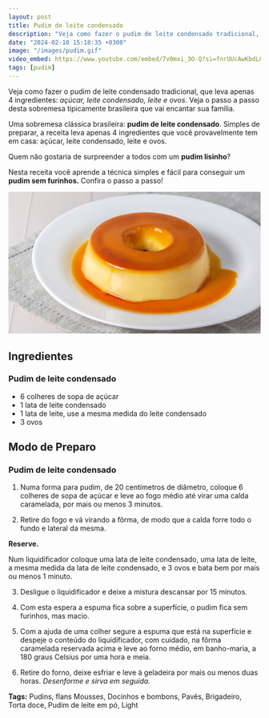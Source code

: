 ```yaml
---
layout: post
title: Pudim de leite condensado
description: "Veja como fazer o pudim de leite condensado tradicional, que leva apenas 4 ingredientes"
date: "2024-02-10 15:18:35 +0300"
image: "/images/pudim.gif"
video_embed: https://www.youtube.com/embed/7v0mxi_3O-Q?si=fnrUUcAwKbdLO2uD
tags: [pudim]
---
```


Veja como fazer o pudim de leite condensado tradicional, que leva apenas 4 ingredientes: *açúcar, leite condensado, leite e ovos*. Veja o passo a passo desta sobremesa tipicamente brasileira que vai encantar sua família. 

Uma sobremesa clássica brasileira: **pudim de leite condensado**. 
Simples de preparar, a receita leva apenas 4 ingredientes que você provavelmente tem em casa: açúcar, leite condensado, leite e ovos.

Quem não gostaria de surpreender a todos com um **pudim lisinho**? 

Nesta receita você aprende a técnica simples e fácil para conseguir um **pudim sem furinhos.** Confira o passo a passo!

![Pudim de leite condensado](/images/pudim-de-leite-condensado.jpg)


## Ingredientes

### Pudim de leite condensado

-   6 colheres de sopa de açúcar
-   1 lata de leite condensado
-   1 lata de leite, use a mesma medida do leite condensado
-   3 ovos

## Modo de Preparo

### Pudim de leite condensado

1.  Numa forma para pudim, de 20 centímetros de diâmetro, coloque 6 colheres de sopa de açúcar e leve ao fogo médio até virar uma calda caramelada, por mais ou menos 3 minutos.

2.  Retire do fogo e vá virando a fôrma, de modo que a calda forre todo o fundo e lateral da mesma. 

**Reserve.**

Num liquidificador coloque uma lata de leite condensado, uma lata de leite, a mesma medida da lata de leite condensado, e 3 ovos e bata bem por mais ou menos 1 minuto.

3.  Desligue o liquidificador e deixe a mistura descansar por 15 minutos.

4.  Com esta espera a espuma fica sobre a superfície, o pudim fica sem furinhos, mas macio.

5.  Com a ajuda de uma colher segure a espuma que está na superfície e despeje o conteúdo do liquidificador, com cuidado, na fôrma caramelada reservada acima e leve ao forno médio, em banho-maria, a 180 graus Celsius por uma hora e meia.

6.  Retire do forno, deixe esfriar e leve à geladeira por mais ou menos duas horas. 
_Desenforme e sirva em seguida._


**Tags:**
Pudins, flans Mousses, Docinhos e bombons, Pavês, Brigadeiro, Torta doce, Pudim de leite em pó, Light
